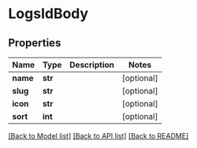 # LogsIdBody

## Properties
Name | Type | Description | Notes
------------ | ------------- | ------------- | -------------
**name** | **str** |  | [optional] 
**slug** | **str** |  | [optional] 
**icon** | **str** |  | [optional] 
**sort** | **int** |  | [optional] 

[[Back to Model list]](../README.md#documentation-for-models) [[Back to API list]](../README.md#documentation-for-api-endpoints) [[Back to README]](../README.md)

